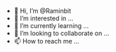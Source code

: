 - 👋 Hi, I’m @Raminbit
- 👀 I’m interested in ...
- 🌱 I’m currently learning ...
- 💞️ I’m looking to collaborate on ...
- 📫 How to reach me ...

<!---
Raminbit/Raminbit is a ✨ special ✨ repository because its `README.md` (this file) appears on your GitHub profile.
You can click the Preview link to take a look at your changes.
--->
